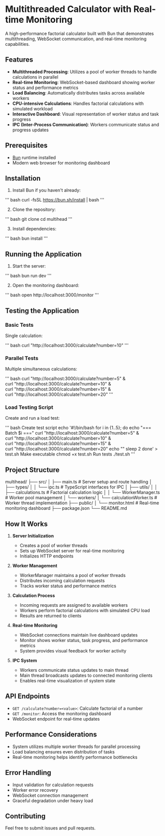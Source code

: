 # Multithreaded Calculator with Real-time Monitoring

A high-performance factorial calculator built with Bun that demonstrates multithreading, WebSocket communication, and real-time monitoring capabilities.

## Features

- **Multithreaded Processing**: Utilizes a pool of worker threads to handle calculations in parallel
- **Real-time Monitoring**: WebSocket-based dashboard showing worker status and performance metrics
- **Load Balancing**: Automatically distributes tasks across available workers
- **CPU-intensive Calculations**: Handles factorial calculations with simulated workload
- **Interactive Dashboard**: Visual representation of worker status and task progress
- **IPC (Inter-Process Communication)**: Workers communicate status and progress updates

## Prerequisites

- [Bun](https://bun.sh/) runtime installed
- Modern web browser for monitoring dashboard

## Installation

1. Install Bun if you haven't already:

''' 
bash
curl -fsSL https://bun.sh/install | bash
'''

2. Clone the repository:

''' 
bash
git clone <repository-url>
cd multihead
'''

3. Install dependencies:

''' 
bash
bun install
'''

## Running the Application

1. Start the server:

''' 
bash
bun run dev
'''

2. Open the monitoring dashboard:

''' 
bash
open http://localhost:3000/monitor
'''

## Testing the Application

### Basic Tests
Single calculation:

''' 
bash
curl "http://localhost:3000/calculate?number=10"
'''

### Parallel Tests
Multiple simultaneous calculations:

''' 
bash
curl "http://localhost:3000/calculate?number=5" & \
curl "http://localhost:3000/calculate?number=10" & \
curl "http://localhost:3000/calculate?number=15" & \
curl "http://localhost:3000/calculate?number=20"
'''

### Load Testing Script
Create and run a load test:

''' 
bash
Create test script
echo '#!/bin/bash
for i in {1..5}; do
echo "=== Batch $i ==="
curl "http://localhost:3000/calculate?number=5" & \
curl "http://localhost:3000/calculate?number=10" & \
curl "http://localhost:3000/calculate?number=15" & \
curl "http://localhost:3000/calculate?number=20"
echo ""
sleep 2
done' > test.sh
Make executable
chmod +x test.sh
Run tests
./test.sh
'''

## Project Structure

multihead/
├── src/
│ ├── main.ts # Server setup and route handling
│ ├── types/
│ │ └── ipc.ts # TypeScript interfaces for IPC
│ ├── utils/
│ │ ├── calculations.ts # Factorial calculation logic
│ │ └── WorkerManager.ts # Worker pool management
│ └── workers/
│ └── calculationWorker.ts # Worker thread implementation
├── public/
│ └── monitor.html # Real-time monitoring dashboard
├── package.json
└── README.md



## How It Works

1. **Server Initialization**
   - Creates a pool of worker threads
   - Sets up WebSocket server for real-time monitoring
   - Initializes HTTP endpoints

2. **Worker Management**
   - WorkerManager maintains a pool of worker threads
   - Distributes incoming calculation requests
   - Tracks worker status and performance metrics

3. **Calculation Process**
   - Incoming requests are assigned to available workers
   - Workers perform factorial calculations with simulated CPU load
   - Results are returned to clients

4. **Real-time Monitoring**
   - WebSocket connections maintain live dashboard updates
   - Monitor shows worker status, task progress, and performance metrics
   - System provides visual feedback for worker activity

5. **IPC System**
   - Workers communicate status updates to main thread
   - Main thread broadcasts updates to connected monitoring clients
   - Enables real-time visualization of system state

## API Endpoints

- `GET /calculate?number=<value>`: Calculate factorial of a number
- `GET /monitor`: Access the monitoring dashboard
- WebSocket endpoint for real-time updates

## Performance Considerations

- System utilizes multiple worker threads for parallel processing
- Load balancing ensures even distribution of tasks
- Real-time monitoring helps identify performance bottlenecks

## Error Handling

- Input validation for calculation requests
- Worker error recovery
- WebSocket connection management
- Graceful degradation under heavy load

## Contributing

Feel free to submit issues and pull requests.
